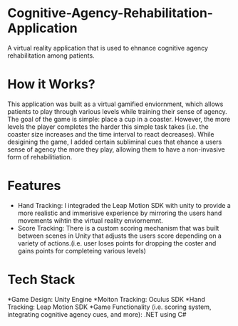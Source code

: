 # Cognitive-Agency-Rehabilitation-Application
A virtual reality application that is used to ehnance cognitive agency rehabilitation among patients.

# How it Works?
This application was built as a virtual gamified enviornment, which allows patients to play through various levels while training their sense of agency. The goal of the game is simple: place a cup in a coaster. However, the more levels the player completes the harder this simple task takes (i.e. the coaster size increases and the time interval to react decreases). While desigining the game, I added certain subliminal cues that ehance a users sense of agency the more they play, allowing them to have a non-invasive form of rehabilitiation.

# Features
* Hand Tracking: I integraded the Leap Motion SDK with unity to provide a more realistic and immerisive experience by mirroring the users hand movements wihtin the virtual reality enviornemnt.
* Score Tracking: There is a custom scoring mechanism that was built between scenes in Unity that adjusts the users score depending on a variety of actions.(i.e. user loses points for dropping the coster and gains points for completeing various levels)
 
 #  Tech Stack
*Game Design: Unity Engine
*Moiton Tracking: Oculus SDK
*Hand Tracking: Leap Motion SDK
*Game Functionality (i.e. scoring system, integrating cognitive agency cues, and more): .NET using C#
